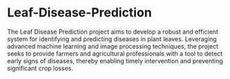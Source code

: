 # Leaf-Disease-Prediction
The Leaf Disease Prediction project aims to develop a robust and efficient system for identifying and predicting diseases in plant leaves. Leveraging advanced machine learning and image processing techniques, the project seeks to provide farmers and agricultural professionals with a tool to detect early signs of diseases, thereby enabling timely intervention and preventing significant crop losses.

